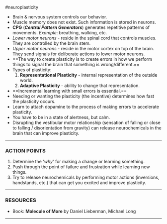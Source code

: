 
#neuroplasticity 

- Brain & nervous system controls our behavior.
- Muscle memory does not exist. Such information is stored in neurons.
- **CPG** (***Central Pattern Generators***) generates repetitive patterns of movements. *Example*: breathing, walking, etc.
- *Lower motor neurons* - reside in the spinal cord that controls muscles. They are controlled by the brain stem.
- *Upper motor neurons* - reside in the motor cortex on top of the brain. They send signals for deliberate actions to lower motor neurons.
- ==The way to create plasticity is to create errors in how we perform things to signal the brain that something is wrong/different.==
- Types of plasticity:
	1. **Representational Plasticity** - internal representation of the outside world.
	2. **Adaptive Plasticity** - ability to change that representation.
- ==Incremental learning with small errors is essential.==
- Needing or wanting the plasticity (the incentive) determines how fast the plasticity occurs.
- Learn to attach dopamine to the process of making errors to accelerate plasticity.
- You have to be in a state of alertness, but calm.
- Disrupting the vestibular motor relationship (sensation of falling or close to falling / disorientation from gravity) can release neurochemicals in the brain that can improve plasticity.

---
### ACTION POINTS

1. Determine the '*why*' for making a change or learning something.
2. Push through the point of failure and frustration while learning new things.
3. Try to release neurochemicals by performing motor actions (inversions, handstands, etc.) that can get you excited and improve plasticity.

---
### RESOURCES

- Book: **Molecule of More** by Daniel Lieberman, Michael Long

---